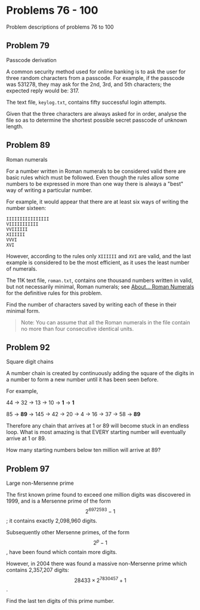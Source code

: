 # Problems 76 - 100

Problem descriptions of problems 76 to 100

##  Problem 79

Passcode derivation

A common security method used for online banking is to ask the user for three random characters from a passcode. For example, if the passcode was 531278, they may ask for the 2nd, 3rd, and 5th characters; the expected reply would be: 317.

The text file, `keylog.txt`, contains fifty successful login attempts.

Given that the three characters are always asked for in order, analyse the file so as to determine the shortest possible secret passcode of unknown length.

## Problem 89

Roman numerals

For a number written in Roman numerals to be considered valid there are basic rules which must be followed. Even though the rules allow some numbers to be expressed in more than one way there is always a "best" way of writing a particular number.

For example, it would appear that there are at least six ways of writing the number sixteen:

    IIIIIIIIIIIIIIII
    VIIIIIIIIIII
    VVIIIIII
    XIIIIII
    VVVI
    XVI

However, according to the rules only `XIIIIII` and `XVI` are valid, and the last example is considered to be the most efficient, as it uses the least number of numerals.

The 11K text file, `roman.txt`, contains one thousand numbers written in valid, but not necessarily minimal, Roman numerals; see [About... Roman Numerals](https://projecteuler.net/about=roman_numerals) for the definitive rules for this problem.

Find the number of characters saved by writing each of these in their minimal form.

> Note: You can assume that all the Roman numerals in the file contain no more than four consecutive identical units.

## Problem 92

Square digit chains

A number chain is created by continuously adding the square of the digits in a number to form a new number until it has been seen before.

For example,

44 → 32 → 13 → 10 → **1** → **1**
 
85 → **89** → 145 → 42 → 20 → 4 → 16 → 37 → 58 → **89**

Therefore any chain that arrives at 1 or 89 will become stuck in an endless loop. What is most amazing is that EVERY starting number will eventually arrive at 1 or 89.

How many starting numbers below ten million will arrive at 89?

## Problem 97

Large non-Mersenne prime

The first known prime found to exceed one million digits was discovered in 1999, and is a Mersenne prime of the form $$2^{6972593} − 1$$; it contains exactly 2,098,960 digits.

Subsequently other Mersenne primes, of the form $$2^p − 1$$, have been found which contain more digits.

However, in 2004 there was found a massive non-Mersenne prime which contains 2,357,207 digits: $$28433 × 2^{7830457} + 1$$.

Find the last ten digits of this prime number.
